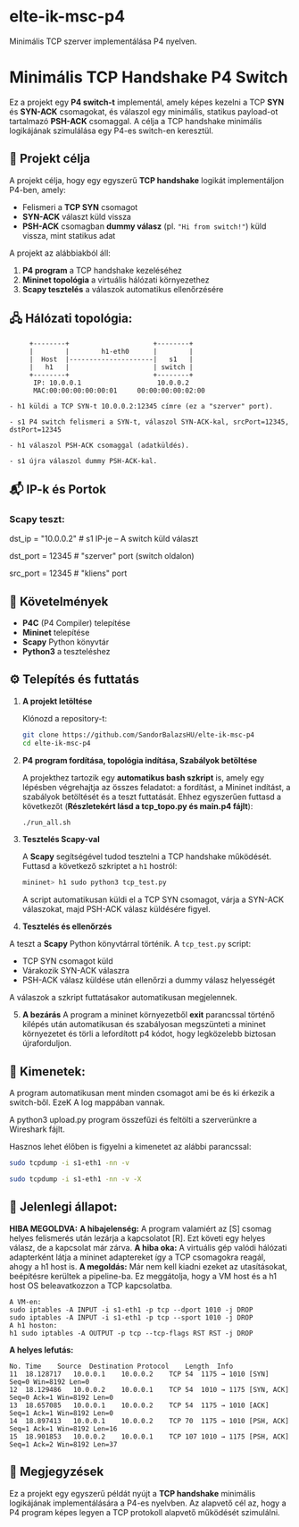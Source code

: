 # elte-ik-msc-p4
Minimális TCP szerver implementálása P4 nyelven.

# Minimális TCP Handshake P4 Switch

Ez a projekt egy **P4 switch-t** implementál, amely képes kezelni a TCP **SYN** és **SYN-ACK** csomagokat, és válaszol egy minimális, statikus payload-ot tartalmazó **PSH-ACK** csomaggal. A célja a TCP handshake minimális logikájának szimulálása egy P4-es switch-en keresztül.

## 🚀 Projekt célja

A projekt célja, hogy egy egyszerű **TCP handshake** logikát implementáljon P4-ben, amely:

- Felismeri a **TCP SYN** csomagot
- **SYN-ACK** választ küld vissza
- **PSH-ACK** csomagban **dummy válasz** (pl. `"Hi from switch!"`) küld vissza, mint statikus adat

A projekt az alábbiakból áll:

1. **P4 program** a TCP handshake kezeléséhez
2. **Mininet topológia** a virtuális hálózati környezethez
3. **Scapy tesztelés** a válaszok automatikus ellenőrzésére


## 🖧 Hálózati topológia:
```
     +--------+                     +--------+ 
     |        |        h1-eth0      |        |
     |  Host  |---------------------|   s1   |
     |   h1   |                     | switch |
     +--------+                     +--------+ 
      IP: 10.0.0.1                   10.0.0.2
      MAC:00:00:00:00:00:01     00:00:00:00:02:00
```

    - h1 küldi a TCP SYN-t 10.0.0.2:12345 címre (ez a "szerver" port).

    - s1 P4 switch felismeri a SYN-t, válaszol SYN-ACK-kal, srcPort=12345, dstPort=12345

    - h1 válaszol PSH-ACK csomaggal (adatküldés).

    - s1 újra válaszol dummy PSH-ACK-kal.

## 📬 IP-k és Portok

### Scapy teszt:

dst_ip = "10.0.0.2"     # s1 IP-je – A switch küld választ

dst_port = 12345        # "szerver" port (switch oldalon)

src_port = 12345         # "kliens" port

## 🧰 Követelmények

- **P4C** (P4 Compiler) telepítése
- **Mininet** telepítése
- **Scapy** Python könyvtár
- **Python3** a teszteléshez

## ⚙️ Telepítés és futtatás

1. **A projekt letöltése**

    Klónozd a repository-t:

    ```bash
    git clone https://github.com/SandorBalazsHU/elte-ik-msc-p4
    cd elte-ik-msc-p4
    ```

2. **P4 program fordítása, topológia indítása, Szabályok betöltése**

    A projekthez tartozik egy **automatikus bash szkript** is, amely egy lépésben végrehajtja az összes feladatot: a fordítást, a Mininet indítást, a szabályok betöltését és a teszt futtatását. Ehhez egyszerűen futtasd a következőt (**Részletekért lásd a tcp_topo.py és main.p4 fájlt**):

    ```bash
    ./run_all.sh
    ```

3. **Tesztelés Scapy-val**

    A **Scapy** segítségével tudod tesztelni a TCP handshake működését. Futtasd a következő szkriptet a `h1` hostról:

    ```bash
    mininet> h1 sudo python3 tcp_test.py
    ```

    A script automatikusan küldi el a TCP SYN csomagot, várja a SYN-ACK válaszokat, majd PSH-ACK válasz küldésére figyel.

4. **Tesztelés és ellenőrzés**

A teszt a **Scapy** Python könyvtárral történik. A `tcp_test.py` script:

- TCP SYN csomagot küld
- Várakozik SYN-ACK válaszra
- PSH-ACK válasz küldése után ellenőrzi a dummy válasz helyességét

A válaszok a szkript futtatásakor automatikusan megjelennek.

5. **A bezárás**
A program a mininet környezetből **exit** parancssal történő kilépés után automatikusan és szabályosan megszünteti a mininet környezetet és törli a lefordított p4 kódot, hogy legközelebb biztosan újraforduljon. 

## 📝 Kimenetek:
A program automatikusan ment minden csomagot ami be és ki érkezik a switch-ből. EzeK A log mappában vannak.

A python3 upload.py program összefűzi és feltölti a szerverünkre a Wireshark fájlt.

Hasznos lehet élőben is figyelni a kimenetet az alábbi parancssal:

```bash
sudo tcpdump -i s1-eth1 -nn -v

sudo tcpdump -i s1-eth1 -nn -v -X
```


## 🔧 Jelenlegi állapot:
**HIBA MEGOLDVA:** 
**A hibajelenség:** A program valamiért az [S] csomag helyes felismerés után lezárja a kapcsolatot [R]. Ezt követi egy helyes válasz, de a kapcsolat már zárva.
**A hiba oka:** A virtuális gép valódi hálózati adapterként látja a mininet adaptereket így a TCP csomagokra reagál, ahogy a h1 host is.
**A megoldás:** Már nem kell kiadni ezeket az utasításokat, beépítésre kerültek a pipeline-ba. Ez meggátolja, hogy a VM host és a h1 host OS beleavatkozzon a TCP kapcsolatba.
```
A VM-en:
sudo iptables -A INPUT -i s1-eth1 -p tcp --dport 1010 -j DROP
sudo iptables -A INPUT -i s1-eth1 -p tcp --sport 1010 -j DROP
A h1 hoston:
h1 sudo iptables -A OUTPUT -p tcp --tcp-flags RST RST -j DROP
```

**A helyes lefutás:**
```
No.	Time	Source	Destination	Protocol	Length	Info
11	18.128717	10.0.0.1	10.0.0.2	TCP	54	1175 → 1010 [SYN] Seq=0 Win=8192 Len=0
12	18.129486	10.0.0.2	10.0.0.1	TCP	54	1010 → 1175 [SYN, ACK] Seq=0 Ack=1 Win=8192 Len=0
13	18.657085	10.0.0.1	10.0.0.2	TCP	54	1175 → 1010 [ACK] Seq=1 Ack=1 Win=8192 Len=0
14	18.897413	10.0.0.1	10.0.0.2	TCP	70	1175 → 1010 [PSH, ACK] Seq=1 Ack=1 Win=8192 Len=16
15	18.901853	10.0.0.2	10.0.0.1	TCP	107	1010 → 1175 [PSH, ACK] Seq=1 Ack=2 Win=8192 Len=37
```

## 📝 Megjegyzések

Ez a projekt egy egyszerű példát nyújt a **TCP handshake** minimális logikájának implementálására a P4-es nyelvben. Az alapvető cél az, hogy a P4 program képes legyen a TCP protokoll alapvető működését szimulálni.
